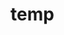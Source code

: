 # temp



































































































































































